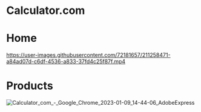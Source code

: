 # Calculator.com

# Home

https://user-images.githubusercontent.com/72181657/211258471-a84ad07d-c6df-4536-a833-37fd4c25f87f.mp4

# Products

![Calculator_com_-_Google_Chrome_2023-01-09_14-44-06_AdobeExpress](https://user-images.githubusercontent.com/72181657/211275098-f99b3854-b120-43ca-80cb-673f184ae471.gif)

